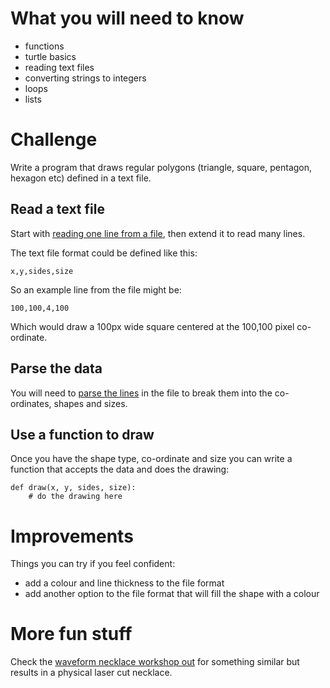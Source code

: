 # What you will need to know

* functions
* turtle basics
* reading text files
* converting strings to integers
* loops
* lists

# Challenge

Write a program that draws regular polygons (triangle, square, pentagon, hexagon
etc) defined in a text file.

## Read a text file

Start with [reading one line from a file](../basics/README.md), then extend it to read many lines.

The text file format could be defined like this:

    x,y,sides,size

So an example line from the file might be:

    100,100,4,100

Which would draw a 100px wide square centered at the 100,100 pixel co-ordinate.

## Parse the data

You will need to [parse the lines](../csv/README.md) in the file to break them into the co-ordinates, shapes and sizes.

## Use a function to draw

Once you have the shape type, co-ordinate and size you can write a function that
accepts the data and does the drawing:

    def draw(x, y, sides, size):
        # do the drawing here

# Improvements

Things you can try if you feel confident:

* add a colour and line thickness to the file format
* add another option to the file format that will fill the shape with a colour

# More fun stuff

Check the [waveform necklace workshop out](https://github.com/mattvenn/waveform) for something similar but results in a physical laser cut necklace.
